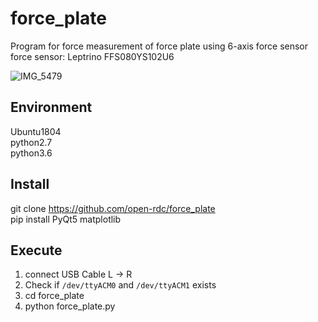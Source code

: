 # force_plate  

Program for force measurement of force plate using 6-axis force sensor  
force sensor: Leptrino FFS080YS102U6  

![IMG_5479](https://github.com/open-rdc/force_plate/assets/5755200/bf0a058e-21c4-4410-991e-aef468ef53ca)

## Environment  
Ubuntu1804  
python2.7  
python3.6  

## Install  

git clone https://github.com/open-rdc/force_plate  
pip install PyQt5 matplotlib

## Execute  

1) connect USB Cable L -> R  
3) Check if `/dev/ttyACM0` and `/dev/ttyACM1` exists  
3) cd force_plate
4) python force_plate.py
